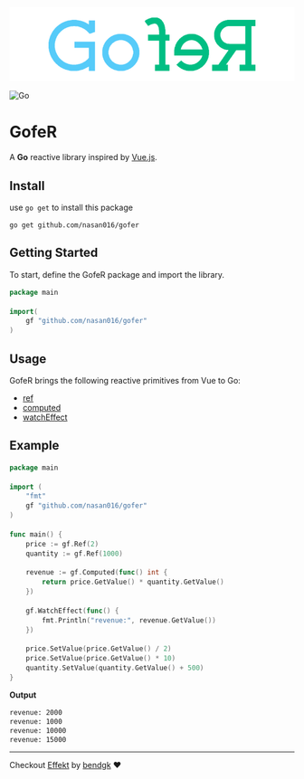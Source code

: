 
<div align="center">
    <img alt="GofeR logo" src="https://raw.githubusercontent.com/nasan016/gofer/main/res/logo.png">
</div>

![Go](https://img.shields.io/badge/go-%2300ADD8.svg?style=for-the-badge&logo=go&logoColor=white)
# GofeR
A **Go** reactive library inspired by [Vue.js](https://vuejs.org/guide/extras/reactivity-in-depth.html).


## Install
use `go get` to install this package 

```shell
go get github.com/nasan016/gofer
```

## Getting Started
To start, define the GofeR package and import the library.

```go
package main

import(
    gf "github.com/nasan016/gofer"
)
```

## Usage
GofeR brings the following reactive primitives from Vue to Go:
* [ref](https://vuejs.org/api/reactivity-core.html#ref)
* [computed](https://vuejs.org/api/reactivity-core.html#computed)
* [watchEffect](https://vuejs.org/api/reactivity-core.html#watcheffect)

## Example

```go
package main

import (
    "fmt"
    gf "github.com/nasan016/gofer"
)

func main() {
    price := gf.Ref(2)
    quantity := gf.Ref(1000)

    revenue := gf.Computed(func() int {
        return price.GetValue() * quantity.GetValue()
    })

    gf.WatchEffect(func() {
        fmt.Println("revenue:", revenue.GetValue())
    })

    price.SetValue(price.GetValue() / 2)
    price.SetValue(price.GetValue() * 10)
    quantity.SetValue(quantity.GetValue() + 500)
}

```

**Output**

```shell
revenue: 2000
revenue: 1000
revenue: 10000
revenue: 15000
```
---
Checkout [Effekt](https://github.com/bendgk/effekt) by [bendgk](https://github.com/bendgk) :heart:
